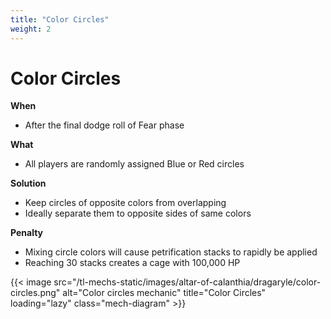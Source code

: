 ```yaml
---
title: "Color Circles"
weight: 2
---
```


# Color Circles

**When**
- After the final dodge roll of Fear phase

**What**
- All players are randomly assigned Blue or Red circles

**Solution**
- Keep circles of opposite colors from overlapping
- Ideally separate them to opposite sides of same colors

**Penalty**
- Mixing circle colors will cause petrification stacks to rapidly be applied
- Reaching 30 stacks creates a cage with 100,000 HP

{{< image src="/tl-mechs-static/images/altar-of-calanthia/dragaryle/color-circles.png" alt="Color circles mechanic" title="Color Circles" loading="lazy" class="mech-diagram" >}}
